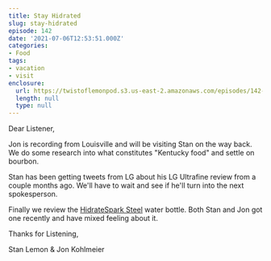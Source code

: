 ```yaml
---
title: Stay Hidrated
slug: stay-hidrated
episode: 142
date: '2021-07-06T12:53:51.000Z'
categories:
- Food
tags:
- vacation
- visit
enclosure:
  url: https://twistoflemonpod.s3.us-east-2.amazonaws.com/episodes/142-lwatol-20210706.mp3
  length: null
  type: null
---
```


Dear Listener,

Jon is recording from Louisville and will be visiting Stan on the way back. We do some research into what constitutes "Kentucky food" and settle on bourbon.

Stan has been getting tweets from LG about his LG Ultrafine review from a couple months ago. We'll have to wait and see if he'll turn into the next spokesperson.

Finally we review the [HidrateSpark Steel](https://amzn.to/3hgZInc) water bottle. Both Stan and Jon got one recently and have mixed feeling about it.

Thanks for Listening,

Stan Lemon & Jon Kohlmeier
